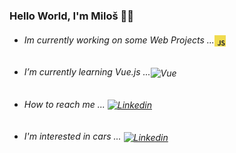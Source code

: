 ### **Hello World, I'm Miloš 👋🏽**

* ###### Im currently working on some Web Projects ...<img align="center" alt="JavaScript" width="18px" src="https://raw.githubusercontent.com/github/explore/80688e429a7d4ef2fca1e82350fe8e3517d3494d/topics/javascript/javascript.png" />
* ###### I’m currently learning Vue.js ...<img align="center" alt="Vue" width="18px" src="https://upload.wikimedia.org/wikipedia/commons/thumb/9/95/Vue.js_Logo_2.svg/220px-Vue.js_Logo_2.svg.png" />
* ###### How to reach me ...   <a href="https://www.linkedin.com/in/milo%C5%A1-mi%C4%87evi%C4%87-642829205/"><img align="center" alt="Linkedin" width="70px" src="https://content.linkedin.com/content/dam/me/business/en-us/amp/brand-site/v2/bg/LI-Logo.svg.original.svg" /></a>
* ###### I'm interested in cars ...   <a href="https://e7.pngegg.com/pngimages/391/217/png-clipart-racing-flags-drapeau-a-damier-auto-racing-check-flag-miscellaneous-flag.png"><img align="center" alt="Linkedin" width="70px" src="https://content.linkedin.com/content/dam/me/business/en-us/amp/brand-site/v2/bg/LI-Logo.svg.original.svg" /></a>


